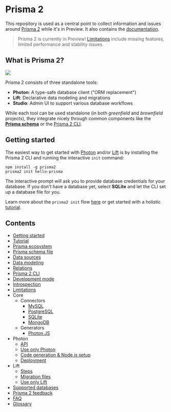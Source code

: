 # Prisma 2

This repository is used as a central point to collect information and issues around [Prisma 2](https://www.prisma.io/blog/announcing-prisma-2-zq1s745db8i5/) while it's in Preview. It also contains the [documentation](./docs).

> Prisma 2 is currently in Preview! [Limitations](./docs/limitations.md) include missing features, limited performance and stability issues.

## What is Prisma 2?

![](https://i.imgur.com/daMnCOV.png)

Prisma 2 consists of three standalone tools:

- **Photon**: A type-safe database client ("ORM replacement")
- **Lift**: Declarative data modeling and migrations
- **Studio**: Admin UI to support various database workflows

While each tool can be used standalone (in both _greenfield_ and _brownfield_ projects), they integrate nicely through common components like the [**Prisma schema**](./docs/prisma-schema-file.md) or the [Prisma 2 CLI](./docs/prisma2-cli.md).

## Getting started

The easiest way to get started with [Photon](https://github.com/prisma/photonjs) and/or [Lift](https://github.com/prisma/lift) is by installing the Prisma 2 CLI and running the interactive `init` command:

```
npm install -g prisma2
prisma2 init hello-prisma
```

The interactive prompt will ask you to provide database credentials for your database. If you don't have a database yet, select **SQLite** and let the CLI set up a database file for you.

Learn more about the `prisma2 init` flow [here](./docs/getting-started.md) or get started with a holistic [tutorial](./docs/tutorial.md).

## Contents

- [Getting started](./docs/getting-started.md)
- [Tutorial](./docs/tutorial.md)
- [Prisma ecosystem](./docs/prisma-ecosystem.md)
- [Prisma schema file](./docs/prisma-schema-file.md)
- [Data sources](./docs/data-sources.md)
- [Data modeling](./docs/data-modeling.md)
- [Relations](./docs/relations.md)
- [Prisma 2 CLI](./docs/prisma2-cli.md)
- [Development mode](./docs/development-mode.md)
- [Introspection](./docs/introspection.md)
- [Limitations](./docs/limitations.md)
- Core
  - Connectors
    - [MySQL](./docs/core/connectors/mysql.md)
    - [PostgreSQL](./docs/core/connectors/postgres.md)
    - [SQLite](./docs/core/connectors/sqlite.md)
    - [MongoDB](./docs/core/connectors/mongo.md)
  - Generators
    - [Photon JS](./docs/core/generators/photon-js.md)
- Photon
  - [API](./docs/photon/api.md)
  - [Use only Photon](./docs/photon/use-only-photon.md)
  - [Code generation & Node.js setup](./docs/photon/codegen-and-node-setup.md)
  - [Deployment](./docs/photon/deployment.md)
- Lift
  - [Steps](./docs/lift/steps.md)
  - [Migration files](./docs/lift/migration-files.md)
  - [Use only Lift](./docs/lift/use-only-lift.md)
- [Supported databases](./docs/supported-databases.md)
- [Prisma 2 feedback](./docs/prisma2-feedback.md)
- [FAQ](./docs/faq.md)
- [Glossary](./docs/glossary.md)
